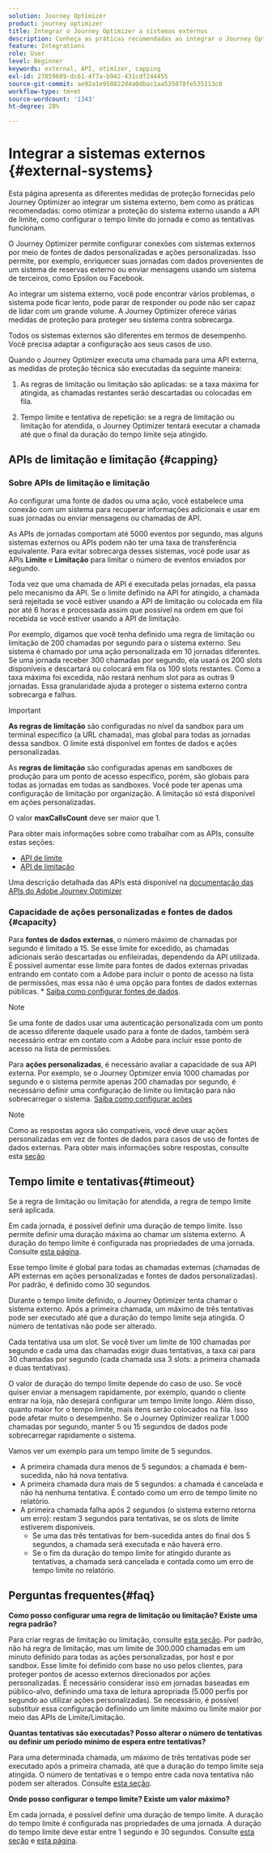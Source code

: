 ```yaml
---
solution: Journey Optimizer
product: journey optimizer
title: Integrar o Journey Optimizer a sistemas externos
description: Conheça as práticas recomendadas ao integrar o Journey Optimizer com sistemas externos
feature: Integrations
role: User
level: Beginner
keywords: external, API, otimizer, capping
exl-id: 27859689-dc61-4f7a-b942-431cdf244455
source-git-commit: ae92a1e950822d4a0dbac1aa535078fe535113c0
workflow-type: tm+mt
source-wordcount: '1343'
ht-degree: 28%

---
```


# Integrar a sistemas externos {#external-systems}

Esta página apresenta as diferentes medidas de proteção fornecidas pelo Journey Optimizer ao integrar um sistema externo, bem como as práticas recomendadas: como otimizar a proteção do sistema externo usando a API de limite, como configurar o tempo limite do jornada e como as tentativas funcionam.

O Journey Optimizer permite configurar conexões com sistemas externos por meio de fontes de dados personalizadas e ações personalizadas. Isso permite, por exemplo, enriquecer suas jornadas com dados provenientes de um sistema de reservas externo ou enviar mensagens usando um sistema de terceiros, como Epsilon ou Facebook.

Ao integrar um sistema externo, você pode encontrar vários problemas, o sistema pode ficar lento, pode parar de responder ou pode não ser capaz de lidar com um grande volume. A Journey Optimizer oferece várias medidas de proteção para proteger seu sistema contra sobrecarga.

Todos os sistemas externos são diferentes em termos de desempenho. Você precisa adaptar a configuração aos seus casos de uso.

Quando o Journey Optimizer executa uma chamada para uma API externa, as medidas de proteção técnica são executadas da seguinte maneira:

1. As regras de limitação ou limitação são aplicadas: se a taxa máxima for atingida, as chamadas restantes serão descartadas ou colocadas em fila.

2. Tempo limite e tentativa de repetição: se a regra de limitação ou limitação for atendida, o Journey Optimizer tentará executar a chamada até que o final da duração do tempo limite seja atingido.

## APIs de limitação e limitação {#capping}

### Sobre APIs de limitação e limitação

Ao configurar uma fonte de dados ou uma ação, você estabelece uma conexão com um sistema para recuperar informações adicionais e usar em suas jornadas ou enviar mensagens ou chamadas de API.

As APIs de jornadas comportam até 5000 eventos por segundo, mas alguns sistemas externos ou APIs podem não ter uma taxa de transferência equivalente. Para evitar sobrecarga desses sistemas, você pode usar as APIs **Limite** e **Limitação** para limitar o número de eventos enviados por segundo.

Toda vez que uma chamada de API é executada pelas jornadas, ela passa pelo mecanismo da API. Se o limite definido na API for atingido, a chamada será rejeitada se você estiver usando a API de limitação ou colocada em fila por até 6 horas e processada assim que possível na ordem em que foi recebida se você estiver usando a API de limitação.

Por exemplo, digamos que você tenha definido uma regra de limitação ou limitação de 200 chamadas por segundo para o sistema externo. Seu sistema é chamado por uma ação personalizada em 10 jornadas diferentes. Se uma jornada receber 300 chamadas por segundo, ela usará os 200 slots disponíveis e descartará ou colocará em fila os 100 slots restantes. Como a taxa máxima foi excedida, não restará nenhum slot para as outras 9 jornadas. Essa granularidade ajuda a proteger o sistema externo contra sobrecarga e falhas.

>[!IMPORTANT]
>
>**As regras de limitação** são configuradas no nível da sandbox para um terminal específico (a URL chamada), mas global para todas as jornadas dessa sandbox. O limite está disponível em fontes de dados e ações personalizadas.
>
>As **regras de limitação** são configuradas apenas em sandboxes de produção para um ponto de acesso específico, porém, são globais para todas as jornadas em todas as sandboxes. Você pode ter apenas uma configuração de limitação por organização. A limitação só está disponível em ações personalizadas.
>
>O valor **maxCallsCount** deve ser maior que 1.

Para obter mais informações sobre como trabalhar com as APIs, consulte estas seções:

* [API de limite](capping.md)
* [API de limitação](throttling.md)

Uma descrição detalhada das APIs está disponível na [documentação das APIs do Adobe Journey Optimizer](https://developer.adobe.com/journey-optimizer-apis/references/journeys/)

### Capacidade de ações personalizadas e fontes de dados {#capacity}

Para **fontes de dados externas**, o número máximo de chamadas por segundo é limitado a 15. Se esse limite for excedido, as chamadas adicionais serão descartadas ou enfileiradas, dependendo da API utilizada. É possível aumentar esse limite para fontes de dados externas privadas entrando em contato com a Adobe para incluir o ponto de acesso na lista de permissões, mas essa não é uma opção para fontes de dados externas públicas. * [Saiba como configurar fontes de dados](../datasource/about-data-sources.md).

>[!NOTE]
>
>Se uma fonte de dados usar uma autenticação personalizada com um ponto de acesso diferente daquele usado para a fonte de dados, também será necessário entrar em contato com a Adobe para incluir esse ponto de acesso na lista de permissões.

Para **ações personalizadas**, é necessário avaliar a capacidade de sua API externa. Por exemplo, se o Journey Optimizer envia 1000 chamadas por segundo e o sistema permite apenas 200 chamadas por segundo, é necessário definir uma configuração de limite ou limitação para não sobrecarregar o sistema. [Saiba como configurar ações](../action/action.md)

>[!NOTE]
>
>Como as respostas agora são compatíveis, você deve usar ações personalizadas em vez de fontes de dados para casos de uso de fontes de dados externas. Para obter mais informações sobre respostas, consulte esta [seção](../action/action-response.md)

## Tempo limite e tentativas{#timeout}

Se a regra de limitação ou limitação for atendida, a regra de tempo limite será aplicada.

Em cada jornada, é possível definir uma duração de tempo limite. Isso permite definir uma duração máxima ao chamar um sistema externo. A duração do tempo limite é configurada nas propriedades de uma jornada. Consulte [esta página](../building-journeys/journey-properties.md#timeout_and_error).

Esse tempo limite é global para todas as chamadas externas (chamadas de API externas em ações personalizadas e fontes de dados personalizadas). Por padrão, é definido como 30 segundos.

Durante o tempo limite definido, o Journey Optimizer tenta chamar o sistema externo. Após a primeira chamada, um máximo de três tentativas pode ser executado até que a duração do tempo limite seja atingida. O número de tentativas não pode ser alterado.

Cada tentativa usa um slot. Se você tiver um limite de 100 chamadas por segundo e cada uma das chamadas exigir duas tentativas, a taxa cai para 30 chamadas por segundo (cada chamada usa 3 slots: a primeira chamada e duas tentativas).

O valor de duração do tempo limite depende do caso de uso. Se você quiser enviar a mensagem rapidamente, por exemplo, quando o cliente entrar na loja, não desejará configurar um tempo limite longo. Além disso, quanto maior for o tempo limite, mais itens serão colocados na fila. Isso pode afetar muito o desempenho. Se o Journey Optimizer realizar 1.000 chamadas por segundo, manter 5 ou 15 segundos de dados pode sobrecarregar rapidamente o sistema.

Vamos ver um exemplo para um tempo limite de 5 segundos.

* A primeira chamada dura menos de 5 segundos: a chamada é bem-sucedida, não há nova tentativa.
* A primeira chamada dura mais de 5 segundos: a chamada é cancelada e não há nenhuma tentativa. É contado como um erro de tempo limite no relatório.
* A primeira chamada falha após 2 segundos (o sistema externo retorna um erro): restam 3 segundos para tentativas, se os slots de limite estiverem disponíveis.
   * Se uma das três tentativas for bem-sucedida antes do final dos 5 segundos, a chamada será executada e não haverá erro.
   * Se o fim da duração do tempo limite for atingido durante as tentativas, a chamada será cancelada e contada como um erro de tempo limite no relatório.

## Perguntas frequentes{#faq}

**Como posso configurar uma regra de limitação ou limitação? Existe uma regra padrão?**

Para criar regras de limitação ou limitação, consulte [esta seção](../configuration/external-systems.md#capping). Por padrão, não há regra de limitação, mas um limite de 300.000 chamadas em um minuto definido para todas as ações personalizadas, por host e por sandbox. Esse limite foi definido com base no uso pelos clientes, para proteger pontos de acesso externos direcionados por ações personalizadas. É necessário considerar isso em jornadas baseadas em público-alvo, definindo uma taxa de leitura apropriada (5.000 perfis por segundo ao utilizar ações personalizadas). Se necessário, é possível substituir essa configuração definindo um limite máximo ou limite maior por meio das APIs de Limite/Limitação.

**Quantas tentativas são executadas? Posso alterar o número de tentativas ou definir um período mínimo de espera entre tentativas?**

Para uma determinada chamada, um máximo de três tentativas pode ser executado após a primeira chamada, até que a duração do tempo limite seja atingida. O número de tentativas e o tempo entre cada nova tentativa não podem ser alterados. Consulte [esta seção](../configuration/external-systems.md#timeout).

**Onde posso configurar o tempo limite? Existe um valor máximo?**

Em cada jornada, é possível definir uma duração de tempo limite. A duração do tempo limite é configurada nas propriedades de uma jornada. A duração do tempo limite deve estar entre 1 segundo e 30 segundos. Consulte [esta seção](../configuration/external-systems.md#timeout) e [esta página](../building-journeys/journey-properties.md#timeout_and_error).